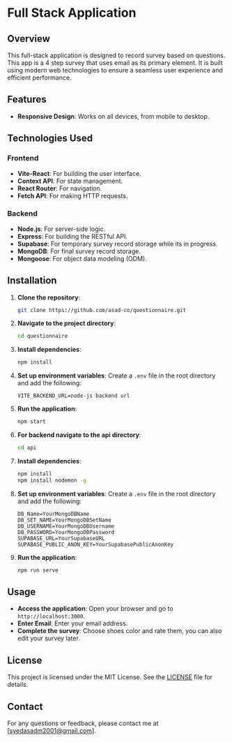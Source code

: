 # Full Stack Application

## Overview

This full-stack application is designed to record survey based on questions. This app is a 4 step survey that uses email as its primary element. It is built using modern web technologies to ensure a seamless user experience and efficient performance.

## Features

- **Responsive Design**: Works on all devices, from mobile to desktop.


## Technologies Used

### Frontend

- **Vite-React**: For building the user interface.
- **Context API**: For state management.
- **React Router**: For navigation.
- **Fetch API**: For making HTTP requests.

### Backend

- **Node.js**: For server-side logic.
- **Express**: For building the RESTful API.
- **Supabase**: For temporary survey record storage while its in progress.
- **MongoDB**: For final survey record storage.
- **Mongoose**: For object data modeling (ODM).

## Installation

1. **Clone the repository**:
   ```bash
   git clone https://github.com/asad-co/questionnaire.git
   ```

2. **Navigate to the project directory**:
   ```bash
   cd questionnaire
   ```

3. **Install dependencies**:
   ```bash
   npm install
   ```

4. **Set up environment variables**:
   Create a `.env` file in the root directory and add the following:
   ```
   VITE_BACKEND_URL=node-js backend url
   ```

5. **Run the application**:
   ```bash
   npm start
   ```
6. **For backend navigate to the api directory**:
   ```bash
   cd api
   ```

3. **Install dependencies**:
   ```bash
   npm install
   npm install nodemon -g
   ```

4. **Set up environment variables**:
   Create a `.env` file in the root directory and add the following:
   ```
   DB_Name=YourMongoDBName
   DB_SET_NAME=YourMongoDBSetName
   DB_USERNAME=YourMongoDBUsername
   DB_PASSWORD=YourMongoDBPassword
   SUPABASE_URL=YourSupabaseURL
   SUPABASE_PUBLIC_ANON_KEY=YourSupabasePublicAnonKey
   ```

5. **Run the application**:
   ```bash
   npm run serve
   ```

## Usage

- **Access the application**: Open your browser and go to `http://localhost:3000`.
- **Enter Email**: Enter your email address.
- **Complete the survey**: Choose shoes color and rate them, you can also edit your survey later.


## License

This project is licensed under the MIT License. See the [LICENSE](LICENSE) file for details.

## Contact

For any questions or feedback, please contact me at [syedasadm2001@gmail.com].